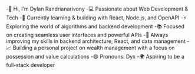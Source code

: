 -👋 Hi, I’m Dylan Randrianarivony
-💻 Passionate about Web Development & Tech
-🌱 Currently learning & building with React, Node.js, and OpenAPI
-⚡ Exploring the world of algorithms and backend development
-📚 Focused on creating seamless user interfaces and powerful APIs
-🔧 Always improving my skills in backend architecture, React, and data management
-📈 Building a personal project on wealth management with a focus on possession and value calculations
-😄 Pronouns: Dyx
-🌍 Aspiring to be a full-stack developer
